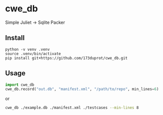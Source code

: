 # cwe_db

Simple Juliet -> Sqlite Packer

## Install

```
python -v venv .venv
source .venv/bin/activate
pip install git+https://github.com/173duprot/cwe_db.git
```

## Usage

```py
import cwe_db
cwe_db.record("out.db", "manifest.xml", "/path/to/repo", min_lines=6)
```

or

```sh
cwe_db ./example.db ./manifest.xml ./testcases --min-lines 8
```
